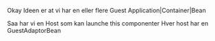 Okay Ideen er at vi har en eller flere Guest Application|Container|Bean

Saa har vi en Host som kan launche this componenter
Hver host har en GuestAdaptorBean